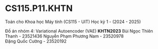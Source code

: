 # CS115.P11.KHTN
Toán cho Khoa học Máy tính (CS115 - UIT)
Học kỳ 1 - (2024 - 2025)

Đồ án nhóm 4: Variational Autoencoder (VAE)
**KHTN2023**
Bùi Ngọc Thiên Thanh - 23521436	
Nguyễn Phạm Phương Nam - 23520978	
Đặng Quốc Cường - 23520192	
